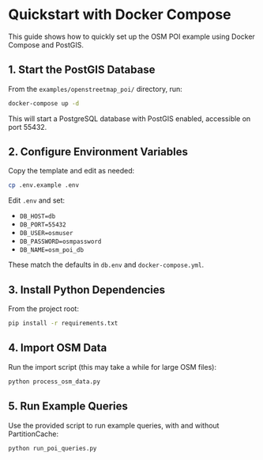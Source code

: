 # Quickstart with Docker Compose

This guide shows how to quickly set up the OSM POI example using Docker Compose and PostGIS.

## 1. Start the PostGIS Database

From the `examples/openstreetmap_poi/` directory, run:

```bash
docker-compose up -d
```

This will start a PostgreSQL database with PostGIS enabled, accessible on port 55432.

## 2. Configure Environment Variables

Copy the template and edit as needed:

```bash
cp .env.example .env
```

Edit `.env` and set:
- `DB_HOST=db`
- `DB_PORT=55432`
- `DB_USER=osmuser`
- `DB_PASSWORD=osmpassword`
- `DB_NAME=osm_poi_db`

These match the defaults in `db.env` and `docker-compose.yml`.

## 3. Install Python Dependencies

From the project root:

```bash
pip install -r requirements.txt
```

## 4. Import OSM Data

Run the import script (this may take a while for large OSM files):

```bash
python process_osm_data.py
```

## 5. Run Example Queries

Use the provided script to run example queries, with and without PartitionCache:

```bash
python run_poi_queries.py
```

